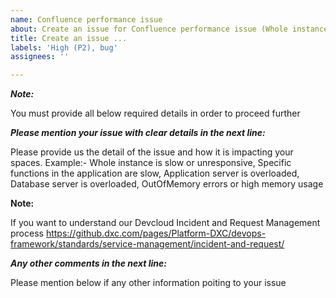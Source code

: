 ```yaml
---
name: Confluence performance issue
about: Create an issue for Confluence performance issue (Whole instance is slow or unresponsive, Specific functions in the application are slow, Application server is overloaded, Database server is overloaded, OutOfMemory errors or high memory usage)
title: Create an issue ...
labels: 'High (P2), bug'
assignees: ''

---
```


***Note:***

You must provide all below required details in order to proceed further

***Please mention your issue with clear details in the next line:***

Please provide us the detail of the issue and how it is impacting your spaces. Example:- Whole instance is slow or unresponsive, Specific functions in the application are slow, Application server is overloaded, Database server is overloaded, OutOfMemory errors or high memory usage




**Note:** 

If you want to understand our Devcloud Incident and Request Management process https://github.dxc.com/pages/Platform-DXC/devops-framework/standards/service-management/incident-and-request/


***Any other comments in the next line:***

Please mention below if any other information poiting to your issue 

